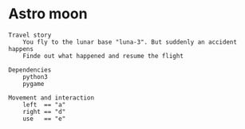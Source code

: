 # Astro moon

    Travel story
        You fly to the lunar base "luna-3". But suddenly an accident happens
        Finde out what happened and resume the flight
 
    Dependencies
        python3
        pygame

    Movement and interaction
        left  == "a"
        right == "d"
        use   == "e" 
